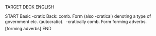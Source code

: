 TARGET DECK
ENGLISH

START
Basic
-cratic
Back: comb. Form (also -cratical) denoting a type of government etc. (autocratic).  -cratically comb. Form forming adverbs. [forming adverbs]
END
